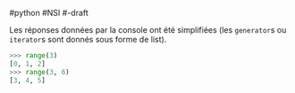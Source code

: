 #python #NSI #-draft

Les réponses données par la console ont été
simplifiées (les `generator`s ou `iterator`s
sont donnés sous forme de list).
```python
>>> range(3)
[0, 1, 2]
>>> range(3, 6)
[3, 4, 5]
```